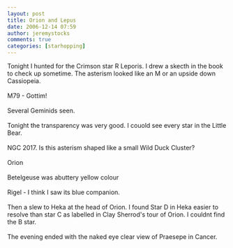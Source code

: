 ```yaml
---
layout: post
title: Orion and Lepus
date: 2006-12-14 07:59
author: jeremystocks
comments: true
categories: [starhopping]
---
```

Tonight I hunted for the Crimson star R Leporis. I drew a skecth in the book to check up sometime. The asterism looked like an M or an upside down Cassiopeia.<br /><br />M79 - Gottim!<br /><br />Several Geminids seen.<br /><br />Tonight the transparency was very good. I couold see every star in the Little Bear.<br /><br />NGC 2017. Is this asterism shaped like a small Wild Duck Cluster?<br /><br />Orion<br /><br />Betelgeuse was abuttery yellow colour<br /><br />Rigel - I think I saw its blue companion.<br /><br />Then a slew to Heka at the head of Orion. I found Star D in Heka easier to resolve than star C as labelled in Clay Sherrod's tour of Orion. I couldnt find the B star.<br /><br />The evening ended with the naked eye clear view of Praesepe in Cancer.
